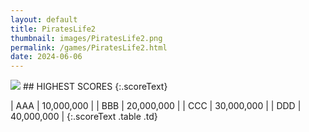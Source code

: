 ```yaml
---
layout: default
title: PiratesLife2
thumbnail: images/PiratesLife2.png
permalink: /games/PiratesLife2.html
date: 2024-06-06
---
```


<img src="../images/PiratesLife2.png" class="gameThumbnail img-fluid mx-auto align-middle">
## HIGHEST SCORES
{:.scoreText}

| AAA | 10,000,000 | 
| BBB | 20,000,000 | 
| CCC | 30,000,000 | 
| DDD | 40,000,000 | 
{:.scoreText .table .td}
